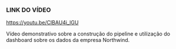 ### LINK DO VÍDEO
https://youtu.be/ClBAU4i_lGU

Vídeo demonstrativo sobre a construção do pipeline e utilização do dashboard sobre os dados da empresa Northwind.
